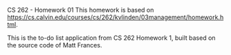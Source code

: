 CS 262 - Homework 01
This homework is based on https://cs.calvin.edu/courses/cs/262/kvlinden/03management/homework.html.

This is the to-do list application from CS 262 Homework 1, built based on the source code of Matt Frances.